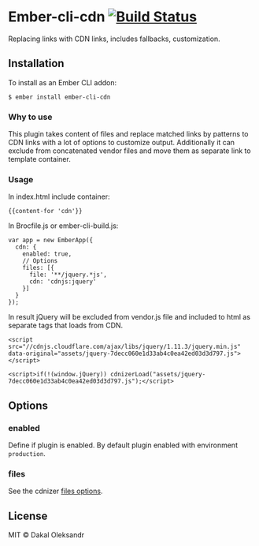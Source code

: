 # Ember-cli-cdn [![Build Status](https://travis-ci.org/dakal-oleksandr/ember-cli-cdn.svg?branch=master)](https://travis-ci.org/dakal-oleksandr/ember-cli-cdn)

Replacing links with CDN links, includes fallbacks, customization.

## Installation

To install as an Ember CLI addon:

`$ ember install ember-cli-cdn`

### Why to use

This plugin takes content of files and replace matched links by patterns to CDN links with a lot 
of options to customize output. 
Additionally it can exclude from concatenated vendor files and move them as separate link 
to template container.

### Usage

In index.html include container:

`{{content-for 'cdn'}}`

In Brocfile.js or ember-cli-build.js:

```
var app = new EmberApp({
  cdn: {
    enabled: true,
    // Options
    files: [{
      file: '**/jquery.*js',
      cdn: 'cdnjs:jquery'
    }]
  }
});
```

In result jQuery will be excluded from vendor.js file and included to html as 
separate tags that loads from CDN.

```
<script src="//cdnjs.cloudflare.com/ajax/libs/jquery/1.11.3/jquery.min.js" data-original="assets/jquery-7decc060e1d33ab4c0ea42ed03d3d797.js"></script>

<script>if(!(window.jQuery)) cdnizerLoad("assets/jquery-7decc060e1d33ab4c0ea42ed03d3d797.js");</script>
```

## Options

### enabled

Define if plugin is enabled. By default plugin enabled with environment `production`.

### files

See the cdnizer [files options](https://github.com/OverZealous/cdnizer#optionsfiles).

## License

MIT © Dakal Oleksandr
